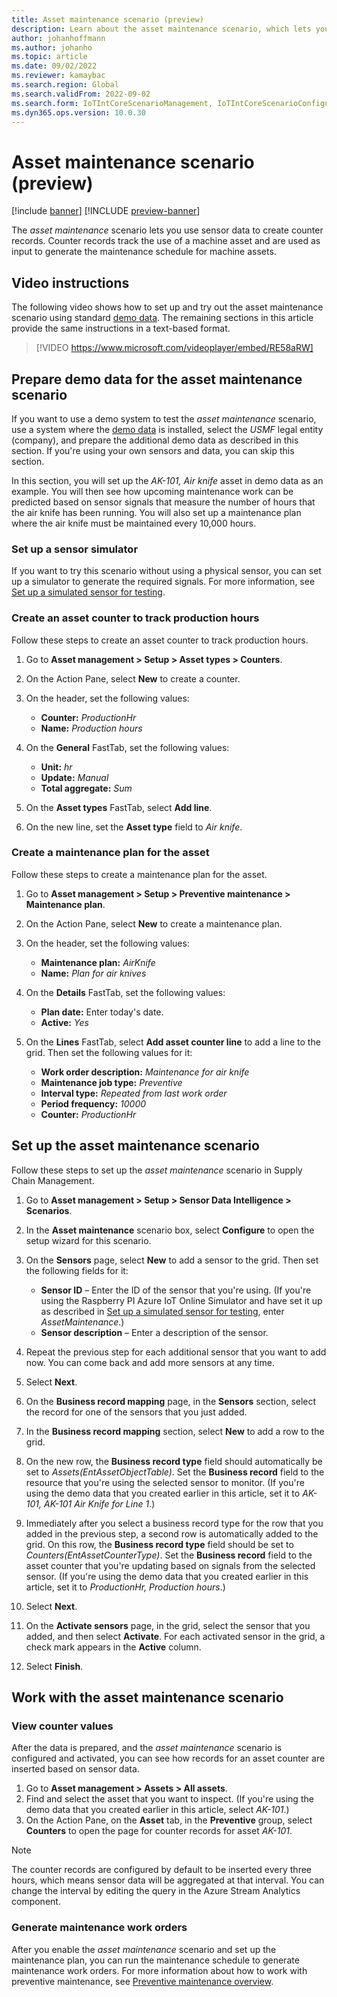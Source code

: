 ```yaml
---
title: Asset maintenance scenario (preview)
description: Learn about the asset maintenance scenario, which lets you use sensor data to create counter records that track the use of a machine asset.
author: johanhoffmann
ms.author: johanho
ms.topic: article
ms.date: 09/02/2022
ms.reviewer: kamaybac
ms.search.region: Global
ms.search.validFrom: 2022-09-02
ms.search.form: IoTIntCoreScenarioManagement, IoTIntCoreScenarioConfigurationWizardV2, EntAssetCounter
ms.dyn365.ops.version: 10.0.30
---
```


# Asset maintenance scenario (preview)

[!include [banner](../includes/banner.md)]
[!INCLUDE [preview-banner](~/../shared-content/shared/preview-includes/preview-banner.md)]
<!-- KFM: Preview until further notice -->

The *asset maintenance* scenario lets you use sensor data to create counter records. Counter records track the use of a machine asset and are used as input to generate the maintenance schedule for machine assets.

## Video instructions

The following video shows how to set up and try out the asset maintenance scenario using standard [demo data](../../fin-ops-core/fin-ops/get-started/demo-data.md). The remaining sections in this article provide the same instructions in a text-based format.

> [!VIDEO https://www.microsoft.com/videoplayer/embed/RE58aRW]

## Prepare demo data for the asset maintenance scenario

If you want to use a demo system to test the *asset maintenance* scenario, use a system where the [demo data](../../fin-ops-core/fin-ops/get-started/demo-data.md) is installed, select the *USMF* legal entity (company), and prepare the additional demo data as described in this section. If you're using your own sensors and data, you can skip this section.

In this section, you will set up the *AK-101, Air knife* asset in demo data as an example. You will then see how upcoming maintenance work can be predicted based on sensor signals that measure the number of hours that the air knife has been running. You will also set up a maintenance plan where the air knife must be maintained every 10,000 hours.

### Set up a sensor simulator

If you want to try this scenario without using a physical sensor, you can set up a simulator to generate the required signals. For more information, see [Set up a simulated sensor for testing](sdi-set-up-simulated-sensor.md).

### Create an asset counter to track production hours

Follow these steps to create an asset counter to track production hours.

1. Go to **Asset management \> Setup \> Asset types \> Counters**.
1. On the Action Pane, select **New** to create a counter.
1. On the header, set the following values:

    - **Counter:** *ProductionHr*
    - **Name:** *Production hours*

1. On the **General** FastTab, set the following values:

    - **Unit:** *hr*
    - **Update:** *Manual*
    - **Total aggregate:** *Sum*

1. On the **Asset types** FastTab, select **Add line**.
1. On the new line, set the **Asset type** field to *Air knife*.

### Create a maintenance plan for the asset

Follow these steps to create a maintenance plan for the asset.

1. Go to **Asset management \> Setup \> Preventive maintenance \> Maintenance plan**.
1. On the Action Pane, select **New** to create a maintenance plan.
1. On the header, set the following values:

    - **Maintenance plan:** *AirKnife*
    - **Name:** *Plan for air knives*

1. On the **Details** FastTab, set the following values:

    - **Plan date:** Enter today's date.
    - **Active:** *Yes*

1. On the **Lines** FastTab, select **Add asset counter line** to add a line to the grid. Then set the following values for it:

    - **Work order description:** *Maintenance for air knife*
    - **Maintenance job type:** *Preventive*
    - **Interval type:** *Repeated from last work order*
    - **Period frequency:** *10000*
    - **Counter:** *ProductionHr*

## Set up the asset maintenance scenario

Follow these steps to set up the *asset maintenance* scenario in Supply Chain Management.

1. Go to **Asset management \> Setup \> Sensor Data Intelligence \> Scenarios**.
1. In the **Asset maintenance** scenario box, select **Configure** to open the setup wizard for this scenario.
1. On the **Sensors** page, select **New** to add a sensor to the grid. Then set the following fields for it:

    - **Sensor ID** – Enter the ID of the sensor that you're using. (If you're using the Raspberry PI Azure IoT Online Simulator and have set it up as described in [Set up a simulated sensor for testing](sdi-set-up-simulated-sensor.md), enter *AssetMaintenance*.)
    - **Sensor description** – Enter a description of the sensor.

1. Repeat the previous step for each additional sensor that you want to add now. You can come back and add more sensors at any time.
1. Select **Next**.
1. On the **Business record mapping** page, in the **Sensors** section, select the record for one of the sensors that you just added.
1. In the **Business record mapping** section, select **New** to add a row to the grid.
1. On the new row, the **Business record type** field should automatically be set to *Assets(EntAssetObjectTable)*. Set the **Business record** field to the resource that you're using the selected sensor to monitor. (If you're using the demo data that you created earlier in this article, set it to *AK-101, AK-101 Air Knife for Line 1*.)
1. Immediately after you select a business record type for the row that you added in the previous step, a second row is automatically added to the grid. On this row, the **Business record type** field should be set to *Counters(EntAssetCounterType)*. Set the **Business record** field to the asset counter that you're updating based on signals from the selected sensor. (If you're using the demo data that you created earlier in this article, set it to *ProductionHr, Production hours*.)
1. Select **Next**.
1. On the **Activate sensors** page, in the grid, select the sensor that you added, and then select **Activate**. For each activated sensor in the grid, a check mark appears in the **Active** column.
1. Select **Finish**.

## Work with the asset maintenance scenario

### View counter values

After the data is prepared, and the *asset maintenance* scenario is configured and activated, you can see how records for an asset counter are inserted based on sensor data.

1. Go to **Asset management \> Assets \> All assets**.
1. Find and select the asset that you want to inspect. (If you're using the demo data that you created earlier in this article, select *AK-101*.)
1. On the Action Pane, on the **Asset** tab, in the **Preventive** group, select **Counters** to open the page for counter records for asset *AK-101*.

> [!NOTE]
> The counter records are configured by default to be inserted every three hours, which means sensor data will be aggregated at that interval. You can change the interval by editing the query in the Azure Stream Analytics component.

### Generate maintenance work orders

After you enable the *asset maintenance* scenario and set up the maintenance plan, you can run the maintenance schedule to generate maintenance work orders. For more information about how to work with preventive maintenance, see [Preventive maintenance overview](../asset-management/preventive-and-reactive-maintenance/preventive-maintenance-overview.md).
